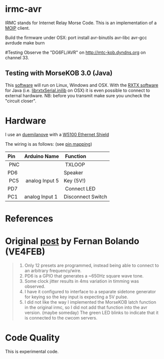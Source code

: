 irmc-avr
========
IRMC stands for Internet Relay Morse Code. 
This is an implementation of a [MOIP](https://github.com/8cH9azbsFifZ/moip) client.

Build the firmware under OSX:
port install avr-binutils avr-libc avr-gcc avrdude
make burn

#Testing
Observe the "DG6FL/AVR" on http://mtc-kob.dyndns.org on channel 33.

## Testing with MorseKOB 3.0 (Java)
This [software](http://kob.sdf.org/morsekob/morsekob30/MorseKOB.jar) will run on
Linux, Windows and OSX. With the [RXTX software](http://morsekob.org/morsekob30/help.htm)
for Java (i.e. [librxtxSerial.jnilib](http://blog.brianhemeryck.me/installing-rxtx-on-mac-os-mountain-lion/) on OSX) it is even possible to connect to external hardware. 
NB: before you transmit make sure you uncheck the "circuit closer".

# Hardware
I use an [duemilanove](http://arduino.cc/en/pmwiki.php?n=Main/arduinoBoardDuemilanove) with a 
[W5100 Ethernet Shield](http://arduino.cc/en/pmwiki.php?n=Main/ArduinoEthernetShield)

The wiring is as follows: (see [pin mapping](http://arduino.cc/en/Hacking/PinMapping168))

| Pin	| Arduino Name 	| Function 	| 
| :---- | :-----------	| :-------	|
| PNC 	| 		| TXLOOP |
| PD6 	| 		| Speaker |
| PC5 	| analog Input 5| Key (5V!) |
| PD7 	| 		| Connect LED |
| PC1 	| analog Input 1| Disconnect Switch |

# References

# Original [post](http://fernski.blogspot.de/2013/05/sending-morsecode-via-atmega.html) by Fernan Bolando (VE4FEB)
> 1. Only 12 presets are programmed, instead being able to connect to an arbitrary frequency/wire.
> 2. PD6 is a GPIO that generates a ~650Hz square wave tone.
> 3. Some clock jitter results in 4ms variation in timming was observed.
> 4. I have it configured to interface to a separate sidetone generator for keying so the key input is expecting a 5V pulse.
> 5. I did not like the way I implemented the MorseKOB latch function in the original irmc, so I did not add that function into the avr version. (maybe someday) 
> The green LED blinks to indicate that it is connected to the cwcom servers.

Code Quality
============
This is experimental code.


